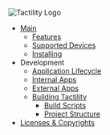 ![](images/menu-logo.png "Tactility Logo")

- [Main](/)
  - [Features](features.md)
  - [Supported Devices](supported-devices.md)
  - [Installing](installing.md)
- Development
  - [Application Lifecycle](application-lifecycle.md)
  - [Internal Apps](building-internal-apps.md)
  - [External Apps](building-external-apps.md)
  - [Building Tactility](building-tactility.md)
    - [Build Scripts](build-scripts.md)
    - [Project Structure](project-structure.md)
- [Licenses & Copyrights](licenses-and-copyrights.md)
